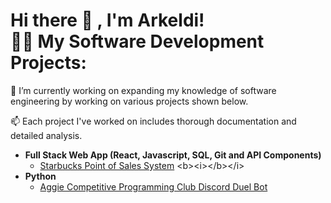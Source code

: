 <h1>Hi there 👋 , I'm Arkeldi! <br/><a
                                     
<h2>👨‍💻 My Software Development Projects:</h2>

🔭 I’m currently working on expanding my knowledge of software engineering by working on various projects shown below.

📫 Each project I've worked on includes thorough documentation and detailed analysis.

- <b>Full Stack Web App (React, Javascript, SQL, Git and API Components)</b>
  - [Starbucks Point of Sales System]([https://github.com/joshmadakor1/4chan-Image-Analysis-Middleware-C964](https://github.com/arkeldi/StarbucksPOS)) <b><i></b></i>
- <b>Python</b>
  - [Aggie Competitive Programming Club Discord Duel Bot]([https://github.com/joshmadakor1/Sentinel-Lab](https://github.com/arkeldi/ACPC-Discord-Bot))


